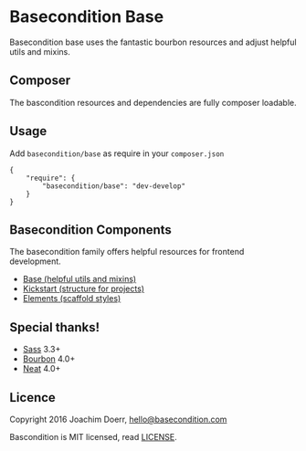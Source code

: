 # Basecondition Base

Basecondition base uses the fantastic bourbon resources and adjust helpful utils and mixins.

## Composer

The bascondition resources and dependencies are fully composer loadable. 

## Usage

Add `basecondition/base` as require in your `composer.json` 

    {
        "require": {
            "basecondition/base": "dev-develop"
        }
    }

## Basecondition Components 

The basecondition family offers helpful resources for frontend development.

* [Base (helpful utils and mixins)](https://github.com/basecondition/base)
* [Kickstart (structure for projects)](https://github.com/basecondition/kickstart)
* [Elements (scaffold styles)](https://github.com/basecondition/elements)

## Special thanks!

* [Sass](https://github.com/sass/sass) 3.3+
* [Bourbon](https://github.com/thoughtbot/bourbon) 4.0+
* [Neat](https://github.com/thoughtbot/neat) 4.0+

## Licence

Copyright 2016 Joachim Doerr, hello@basecondition.com

Bascondition is MIT licensed, read [LICENSE](LICENSE).
